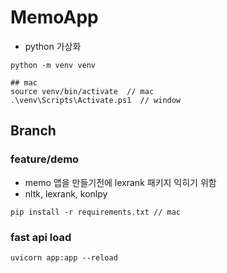 # MemoApp
- python 가상화 
```
python -m venv venv

## mac
source venv/bin/activate  // mac
.\venv\Scripts\Activate.ps1  // window
```

## Branch

### feature/demo
- memo 앱을 만들기전에 lexrank 패키지 익히기 위함 
- nltk, lexrank, konlpy

```
pip install -r requirements.txt // mac 
```

### fast api load 
```
uvicorn app:app --reload
```